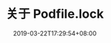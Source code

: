 ---
title: "关于 Podfile.lock"
date: 2019-03-22T17:29:54+08:00
draft: true
categories: ["CocoaPods"]
tags: ["CocoaPods","Podfile"]
---